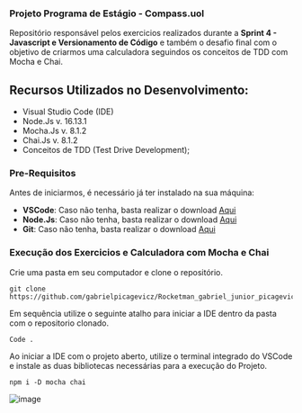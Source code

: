 ### Projeto Programa de Estágio - Compass.uol

Repositório responsável pelos exercicios realizados durante a **Sprint 4 - Javascript e Versionamento de Código** e também o desafio final com o objetivo de criarmos uma calculadora seguindos os conceitos de TDD com Mocha e Chai.

## Recursos Utilizados no Desenvolvimento:

- Visual Studio Code (IDE)
- Node.Js  v. 16.13.1
- Mocha.Js v. 8.1.2
- Chai.Js v. 8.1.2
- Conceitos de TDD (Test Drive Development);

### Pre-Requisitos

Antes de iniciarmos, é necessário já ter instalado na sua máquina:
* **VSCode**: Caso não tenha, basta realizar o download [Aqui](https://code.visualstudio.com/download)
* **Node.Js**: Caso não tenha, basta realizar o download [Aqui](https://nodejs.org/en/)
* **Git**: Caso não tenha, basta realizar o download [Aqui](https://git-scm.com/downloads)

### Execução dos Exercicios e Calculadora com Mocha e Chai
Crie uma pasta em seu computador e clone o repositório.

```
git clone https://github.com/gabrielpicagevicz/Rocketman_gabriel_junior_picagevicz_Compass.git
```
Em sequência utilize o seguinte atalho para iniciar a IDE dentro da pasta com o repositorio clonado. 

```
Code .
```
Ao iniciar a IDE com o projeto aberto, utilize o terminal integrado do VSCode e instale as duas bibliotecas necessárias para a execução do Projeto.
```
npm i -D mocha chai
```
![image](https://user-images.githubusercontent.com/86580943/182476461-4f74f8fb-d3e3-4656-b15f-cacb1975b119.png)

